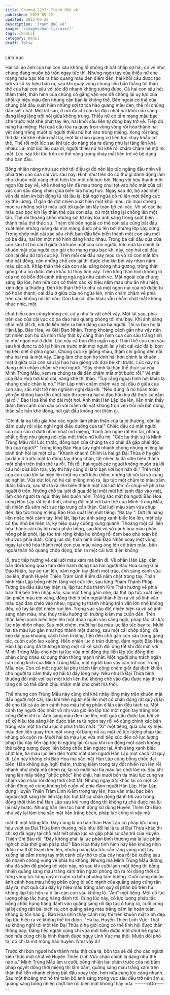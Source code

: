 ```yaml
---
title: Chương 2237: Tranh đấu về
published: 2025-05-22
updated: 2025-05-22
description: 'Tranh đấu về'
image: '/images/han-li/cover/'
tags: [HanLi]
category: HanLi
draft: false
---
```


Linh Vực

Hai cái ảo ảnh của hai con sâu không lồ phóng đi bất chấp sợ hãi,
có vẻ như chúng đang muốn bỏ trốn ngay tức thì.
Nhưng ngón tay của thiếu nữ che mạng màu bạc tỏa ra hào
quang màu đen điểm đến, hai khối cầu được tạo bởi vô số ký
hiệu bắn ra, sau khi quay vòng chúng liền bắn thẳng tới thân thể
của hai con sâu với tốc độ nhanh không tưởng được.
Cả hai con sâu hét thảm thiết, thân hình của chúng cố gắng vặn
vẹo để chống lại uy lực của khối ký hiệu màu đen nhưng căn bản
là không thể. Bên ngoài cơ thể của chúng bắt đầu xuất hiện
những sợi tơ tỏa hào quang màu đen, thế rồi chúng dần siết chặt.
Một lát sau, ở nơi đó chỉ còn lại độc nhất hai khối cầu sáng đang
lẳng lặng trôi nổi giữa không trung.
Thiếu nữ có tấm mạng màu bạc che trước mặt khẽ phất tay lên,
hai khối cầu liền tự động bay trở về.
Tiếp đó nàng há miệng.
Hai quả cầu tỏa ra quay tròn vòng vòng rồi hóa thành hai vệt sáng
trắng muốt bị người thiếu nữ hút vào trong miệng.
Xong rồi nàng thở dài rồi khẽ nhắm mắt lại, một làn hào quang cứ
liên tục chạy khắp cơ thể. Thế rồi một lúc sau khí tức do nàng tỏa
ra dừng như lại tăng lên khá nhiều.
Lại một lúc lâu qua đi, người thiếu nữ hừ khẽ rồi chậm chậm hé
mở mi mắt. Lúc này khí tức trên cơ thể nàng trong nháy mắt liền
trở về bộ dạng như ban đầu.

Bỗng nhiên nàng như sực nhớ tới điều gì đó nên lập tức ngẩng
đầu nhìn về phía trên cao của cái vực sâu này. Hình như trên đó
có thứ gì đánh động làm cho khuôn mặt nàng chợt hiện lên một
nỗi bực bội. Nàng vội hóa thành một ngọn lửa bay về, khẽ nhoáng
lên đã mau trong chui tọt vào hốc mắt của cái xác con sâu đang
chìm giữa biển lửa hừng hực.
Ngay sau đó, bộ xác chết vốn đã nằm im bất động từ rất lâu lại
bất ngờ ngửa cổ rú lên một tiếng cực kỳ thê lương. Ở gần đó đột
nhiên xuất hiện một khối máu, rồi mau chóng mọc ra những sợi tơ
máu lướt tới quấn kín lấy toàn bộ cái xác.
Vô số các tia máu bao bọc kín lấy thân thể của con sâu, cứ một
tầng lại chồng lên một tần. Thế rồi thoáng chốc những sợi tơ này
tỏa ánh sáng trong suốt biến thành máu thịt thực sự. Thậm chí
bên ngoài cơ thể con sâu cũng bắt đầu xuất hiện những mảng da
mịn màng được phủ lên bởi những lớp vảy cứng.
Trong chớp mắt cái xác sâu chết ban đầu liền biến thành một con
sâu mới có ba đầu, hai lớn một nhỏ hình dáng khác nhau.
Trong ba cái đầu của của con sâu trừ bỏ cái ở giữa là khuôn mặt
của con người, hơn nữa lại chính là khuôn mặt của người con gái
che mạng màu bạc khi nãy, còn hai cái đầu còn lại đều dữ tợn
cực kỳ. Trên mỗi cái đầu này mọc ra vô số con mắt lớn nhỏ bất
đồng, còn những chỗ còn lại thì được che kín bởi vảy nhọn năm
màu sặc sỡ.
Khắp thân thể của con sâu sáng bóng như gương, trông thật
giống như nó được điêu khắc từ thủy tinh vậy. Trên lưng thân
hình khổng lồ của nó có bốn đôi cánh trắng ngà ngà như cánh ve.
Mặt ngoài của chúng sáng lấp lóe, hơn nữa còn có thêm các ký
hiệu năm màu như ẩn như hiện, xinh đẹp lạ thường.
Đến khi thân thể to như cả một ngọn núi của nó được tu bổ hoàn
thành, cái đầu ở giữa của nó ngửa lên, nhìn chằm chằm về phía
trên cáo không nói lời nào.
Còn hai cái đầu khác vẫn nhắm chặt mắt không nhúc nhíc, một

chút biểu cảm cũng không có, cứ y như là vật chết vậy.
Một lát sau, phía trên cao của cái vực có ba đạo hào quang
phóng tới như bay.
Khi ánh sáng chói mắt tắt đi, nơi đó liền hiện ra hình dáng của ba
người.
Thì ra bọn họ là Hàn Lập, Bảo Hoa, và Giải Đạo Nhân.
Trong khoảng cách gần như vậy nên tất nhiên bọn họ đã nhìn
thấy thật kỹ càng thân hình của con sâu trắng tinh to như ngọn
núi ở dươi. Lúc này cả bọn đều ngẩn ngơ.
Thân thể của con sâu sau khi được tu bổ lại hiện ra trước mắt
mọi người lại y hệt cái xác đã bị bọn họ tiêu diệt ở phía ngoài.
Chúng cực kỳ giống nhau, thậm chí giống đến nỗi như hai mà là
một vậy.
Càng làm cho bọn họ kinh hãi hơn chính là khuôn mặt ở giữa của
con sâu lại hao hao giống với đứa bé khi trước. Lúc này nó đang
nhìn chằm chằm về mọi người.
"Đây chính là thân thể thực sự của Minh Trùng Mẫu, xem ra
chúng ta đã đến chậm mất một bước rồi." Vẻ mặt của Bảo Hoa
hơi khó coi, nàng khẽ thì thào.
"Tuy rằng ngoại hình hơi khác lạ nhưng chắc chắn là nó." Hàn
Lập nhìn chằm chằm vào cái đầu ở giữa của con sâu, sắc mặt trở
nên nghiệm nghị đáp lời.
"Nếu đúng là nó hoàn toàn yên ổn không hao tổn chút nào thì
xem ra hai vị đạo hữu kia đã thực sự nằm lại rồi."
Bảo Hoa khẽ thở dài một hơi.
Ánh mắt Hàn Lập lóe lên, liền nhìn thấy được bên cạnh con sâu
có vài mảnh đồ vật không trọn vẹn trôi nổi bất động, thần sắc hắn
khẽ động, hơi gật đầu không nói thêm gì.

"Chính là ba tiểu gia hỏa các ngươi làm phân thân của ta bị
thương, còn lại dám quấy rối việc nghỉ ngơi điều dưỡng của ta!"
Chiếc đầu có mặt người của con sâu ở dưới nhàn nhạt mở
miệng, thanh âm nghe rất êm tai, phảng phất giống như giọng nói
của một thiếu nữ kiều mị.
"Các hạ thật sự là Minh Trùng Mẫu rồi! Lúc trước, đồng bạn của
chúng ta có phải đã gặp phải độc thủ của ngươi?" Trong lòng Bảo
Hoa suy nghĩ nhanh chóng nhưng miệng lại bình tĩnh hỏi lại một
câu.
"Khanh khách! Chính là hai gã Đại Thừa ở hạ giới lại dám ở trước
mặt ta động tay động chân, tất nhiên là đã sớm biến thành một
phần trên thân thể ta rồi. Tốt rồi, hai người các ngươi không muốn
trả lời câu hỏi của bổn tọa, vậy thì hãy cùng đi làm bạn với bọn
hắn đi." Trên mặt của con sâu lớn lại hiện lên một nụ cười kiều
diễm, nhưng lợi nói lại vô cùng ác nghiệt.
Vừa dứt lời, nó hé cái miệng nhỏ ra, lập tức một chùm tơ màu
xám được bắn ra, sau khi tả ra liền biến thành một cái lưới lớn rồi
chụp về phía ba người ở trên.
Những chỗ tia lưới đi qua để lại một mùi hôi tanh đập vào mặt,
làm cho người ta ngửi thấy liền buồn nôn!
Trông sắc mặt ba người Bảo Hoa cùng Hàn Lập rất bình tĩnh,
nhưng đối mặt với bản thể của Minh Trùng Mẫu, tất nhiên đã sớm
hết sức tập trung cẩn thận.
Cái lưới màu xám vừa chụp đến, lập tức trong miệng Bảo Hoa
quát lên một tiếng: "Ra tay ". Dứt lời nàng liền nhấc một cánh tay,
khẽ lật, lập tức ánh sáng xanh biếc lóe lên, một cây cổ thụ nhỏ bé
hiện ra, ký hiệu quay cuồng xung quanh. Thoáng một cái liền hóa
thành cái cây lớn màu phấn hồng, sau khí vô số cánh hoa màu
phấn hồng phất phới, lập tức trải rộng khắp hư không rồi đem bao
phủ toàn bộ khu vực phía dưới.
Cùng lúc đó, thân hình Giải Đạo Nhân xoay một vòng, ngay tại
chỗ hóa thành một con cua màu vàng óng lớn cỡ trăm mẫu, bên
ngoài thân hồ quang chớp động, bắn ra một cái lưới điện khổng

lồ, trực tiếp hướng về cái lưới màu xám mà bắn đi.
Về phần Hàn Lập, căn bản đối không quan tâm đến hành động
của hai người Bảo Hoa cùng Giải Đạo Nhân, tay áo run lên, năm
ngón tay đánh một trảo, ánh sáng xanh vừa lóe lên, thanh Huyền
Thiên Trảm Linh Kiếm đã nắm chặt trong tay.
Thân hình Hàn Lập bỗng nhiên tăng vọt cực lớn, sau lưng Phạm
Thánh Pháp Tướng ba đầu sáu tay hiện ra, lập tức hóa thành Kim
Thân hướng về phía bản thể bên trên nhập vào, sau một tiếng
gầm nhẹ, da thịt lập tức xuất hiện lân phiến màu tím vàng, đồng
thời ở bên ngoài thân hiện ra vô số linh văn màu bạc đan chéo
vào nhau, ngưng tụ thành những trận văn lớn nhỏ không đều, cổ
tay lại đột nhiên run lên.
Trong vực sâu đột nhiên hiện ra vô số ánh sáng năm màu, như
thủy triều hướng tới trường kiếm mà cuốn đến.
Trên thân kiếm xanh biếc hiện lên một đoàn ngân văn sáng ngời,
pháp tắc chi lực lúc này nhộn nhạo. Sau một chém, mười hai tia
màu lục lập tức bay ra.
Mười hai tia màu lục gần như hợp thành một đường, sau một cái
chớp động, đã kéo dài qua khoảng cách trăm trượng, tiến đến
chỗ gần con sâu trong gang tấc, cuồn cuộn lao xuống.
Hiển nhiên lúc ở trên đường, đám người Bảo Hoa, Hàn Lập cũng
đã thương lượng một số kế sách đối ứng tốt khi đối mặt với Minh
Trùng Mẫu cho nên tại lúc vừa mới động thủ liền lập tức đồng thời
phân công nhau sử dụng thần thông mạnh nhất.
Một người phụ trách ngăn cản công kích của Minh Trùng Mẫu,
một người bao vây cản trở con Trùng Mẫu này.
Còn có một người lại phụ trách tấn công chém giết đại địch khiến
cho người ta cảm thấy sợ hãi từ đáy lòng này.
Nếu như là Đại Thừa bình thường đối mặt vợi loại một kích liên
thủ không chê vào đâu được này thì sợ rằng chỉ có thể đành chịu
nhắm mắt chờ chết mà thôi.

Thế nhưng con Trùng Mẫu này cũng chỉ khẽ nhảy lông mày trên
khuôn mặt đầu người một cái, sau khi trên người nổi lên một cổ
chấn động rất quỷ dị lại để cho tất cả ảo ảnh cánh hoa màu hồng
phấn ở lân cận đều tách ra. Một cánh tay người độc nhất vô nhị
vừa giơ lên lập tức một ngón tay trắng nõn cũng điểm chỉ ra.
Ánh sáng màu đen lóe lên, một quả cầu được tạo bởi vô số ký
hiệu tỏa sáng liền được bắn ra từ ngòn tay rồi vô cùng chính xác
bắn trúng vào một tia màu lục ở phía trước nhất.
"Xì" một tiếng, quả cầu ký hiệu màu đen liền quay tròn một vòng
rồi bùng nổ ra, một cổ lực lượng pháp tắc khủng bố cuộn ra.
Mười hai tia màu lục vừa mới tiếp xúc đến cổ lực lượng pháp tắc
này liền lập tức bị ngưng lại rồi sau khi run động một cách không
thể tưởng tượng được liền bỗng chốc bắn ngược lại.
Ánh sáng xanh biếc chợt lóe, tia màu lục liền đến trước mắt đám
người Hàn Lập một cách rất quỷ dị.
Lần này không chỉ Bảo Hoa mà sắc mặt Hàn Lập cũng bỗng chốc
đại biến.
Hắn không suy nghĩ thêm, trường kiếm trong tay đột nhiên run lên
rồi nhanh như chớp mà chém ra, lại có mười hai tia màu lục chợi
lóe ra.
Sau khi vang lên mấy tiếng "phốc phốc" khó chịu, hai mươi bốn
tia màu lục cùng va chạm vào nhau rồi đồng thời chợt tắt. Nhưng
ngay tức khắc lại có một cổ chấn động vô cùng khủng bố cuốn về
phía đám người Hàn Lập.
Hàn Lập dựng Huyền Thiên Trảm Linh Kiếm trong tay lên, hoa
văn màu bạc bên ngoài chợt sáng lên liền lập tức hút tất cả chấn
động đánh tới vào trong, đồng thời thân thể Hàn Lập sau khi rung
động thì không tự chủ được mà lùi lại mấy bước.
Nhưng hắn liên tục hành động sử dụng Huyền Thiên Chi Bảo như
vậy lại làm cho sắc mặt hắn trắng bệch, pháp lực cũng vì vậy mà

mất đi một lượng lớn.
Đây cũng là do bản thân Hàn Lập có pháp lực hùng hậu vượt xa
Đại Thừa bình thương, nếu như đổi lại là tu sĩ Đại Thừa khác thì
chỉ sợ đã ngay tại chỗ mất hết pháp lực và gặp phải sự cắn trả
của Huyền Thiên Chi Bảo rồi.
"Đây không phải là lực phản bình thường mà là lực phản nghịch
của thời gian pháp tắc!" Bảo Hoa thấy tình hinh này liền không
nhịn được mà thất thanh kêu lên, nhưng nàng lập tức cắn răng
vung một tay xuống lại cầm trong tay một cành cây thô to của cây
hoa rồi bẻ xuống sau đó nhanh chóng vung về phía hư không.
Nhưng mà Minh Trùng Mẫu dường như đã sớm đề phòng tới việc
này, nó sau khi cười lạnh một tiếng thì bỗng nhiên quầng sáng
màu trắng xám trên người phóng lớn ra rồi đông thời có từng
vòng lực lựng quỷ dị cuộn ra bốn phương tám hướng.
Cuối cùng dải ảo ảnh cánh hoa màu hồng phấn cũng bị sức mạnh
của quầng sáng cứng rắn đẩy ra, một quả cầu đầy ký hiệu màu
trắng xám quỷ dị phân bố trên hư không lập tức hện ra ở lân cận
con sâu khổng lồ.
"Ầm" một tiếng.
Một cổ lực lượng pháp tắc hung hăng đánh tơi.
Cùng lúc này, cổ lực lượng pháp tắc bỗng chốc hung hăng đánh
vào quầng sáng rồi lập tức ổ tung ra, cuối cùng lại bị cứng rắn bài
xích ra, còn quấng sáng màu trắng xám lại hoàn toàn không bị tổn
hao gì.
Bảo Hoa nhìn thấy cảnh này thì trên khuôn mặt xinh đẹp lập tức
hiên ra vẻ không thể tin được.
"Ha ha, Huyền Thiên Linh Vực! Thật sự không nghĩ tới một tên
Đại Thừa ở hạ giới cũng có thể lĩnh hội được thần thông này.
Đáng tiếc ngươi cũng chỉ vừa mới hiểu được một chút bề ngoài,
hơn nữa cũng chỉ là hình thành được ngụy Linh Vực mà thôi.
Muốn đối phó ta, đó chỉ là mơ mộng hão huyền. Như vậy đi!

Trước khi bọn ngươi hóa thành máu thịt của ta, bổn tọa sẽ để cho
các ngươi kiến thức một chút về Huyền Thiên Linh Vực chân
chính là dạng như thế nào a." Minh Trùng Mẫu âm u cười, bỗng
nhiên hai chân trước của nó bấm pháp quyết đồng thời miệng thì
lẩm bẩm, quầng sáng màu trắng xám trên thân thể liền nhanh
chóng bắt đầu xoay tròn, hơn nữa càng lúc càng nhanh.
Sau một thoáng mơ hồ thì toàn bộ ánh sáng trong vực sâu đều
trở nên âm u, quầng sáng bỗng nhiên chợt lóe rồi biến mất không
thấy nữa.
------oOo------
